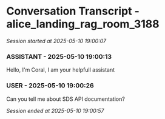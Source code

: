 # Conversation Transcript - alice_landing_rag_room_3188

*Session started at 2025-05-10 19:00:07*

### ASSISTANT - 2025-05-10 19:00:13

Hello, I'm Coral, I am your helpfull assistant

### USER - 2025-05-10 19:00:26

Can you tell me about SDS API documentation?

*Session ended at 2025-05-10 19:00:57*
